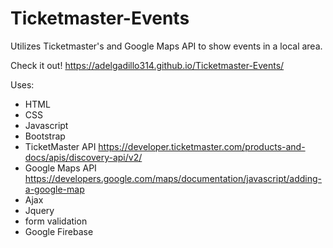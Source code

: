 # Ticketmaster-Events
Utilizes Ticketmaster's and Google Maps API to show events in a local area. 

Check it out! https://adelgadillo314.github.io/Ticketmaster-Events/

Uses: 
- HTML
- CSS
- Javascript
- Bootstrap 
- TicketMaster API https://developer.ticketmaster.com/products-and-docs/apis/discovery-api/v2/ 
- Google Maps API https://developers.google.com/maps/documentation/javascript/adding-a-google-map
- Ajax 
- Jquery
- form validation
- Google Firebase

